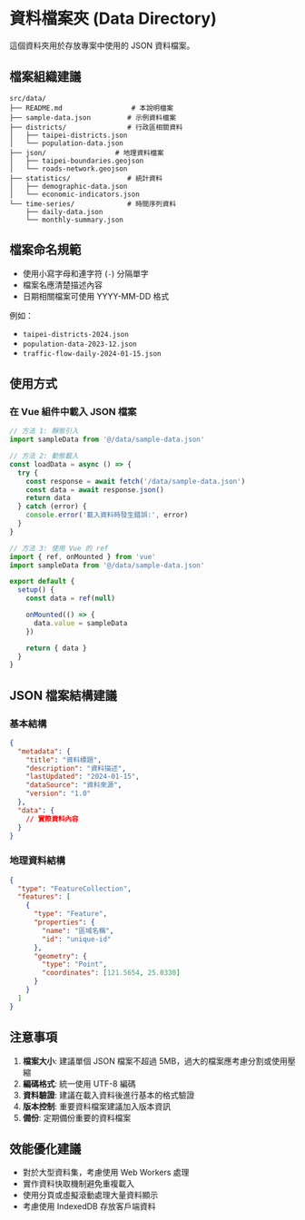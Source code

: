 # 資料檔案夾 (Data Directory)

這個資料夾用於存放專案中使用的 JSON 資料檔案。

## 檔案組織建議

```
src/data/
├── README.md                 # 本說明檔案
├── sample-data.json         # 示例資料檔案
├── districts/               # 行政區相關資料
│   ├── taipei-districts.json
│   └── population-data.json
├── json/                 # 地理資料檔案
│   ├── taipei-boundaries.geojson
│   └── roads-network.geojson
├── statistics/              # 統計資料
│   ├── demographic-data.json
│   └── economic-indicators.json
└── time-series/             # 時間序列資料
    ├── daily-data.json
    └── monthly-summary.json
```

## 檔案命名規範

- 使用小寫字母和連字符 (`-`) 分隔單字
- 檔案名應清楚描述內容
- 日期相關檔案可使用 YYYY-MM-DD 格式

例如：
- `taipei-districts-2024.json`
- `population-data-2023-12.json`
- `traffic-flow-daily-2024-01-15.json`

## 使用方式

### 在 Vue 組件中載入 JSON 檔案

```javascript
// 方法 1: 靜態引入
import sampleData from '@/data/sample-data.json'

// 方法 2: 動態載入
const loadData = async () => {
  try {
    const response = await fetch('/data/sample-data.json')
    const data = await response.json()
    return data
  } catch (error) {
    console.error('載入資料時發生錯誤:', error)
  }
}

// 方法 3: 使用 Vue 的 ref
import { ref, onMounted } from 'vue'
import sampleData from '@/data/sample-data.json'

export default {
  setup() {
    const data = ref(null)

    onMounted(() => {
      data.value = sampleData
    })

    return { data }
  }
}
```

## JSON 檔案結構建議

### 基本結構
```json
{
  "metadata": {
    "title": "資料標題",
    "description": "資料描述",
    "lastUpdated": "2024-01-15",
    "dataSource": "資料來源",
    "version": "1.0"
  },
  "data": {
    // 實際資料內容
  }
}
```

### 地理資料結構
```json
{
  "type": "FeatureCollection",
  "features": [
    {
      "type": "Feature",
      "properties": {
        "name": "區域名稱",
        "id": "unique-id"
      },
      "geometry": {
        "type": "Point",
        "coordinates": [121.5654, 25.0330]
      }
    }
  ]
}
```

## 注意事項

1. **檔案大小**: 建議單個 JSON 檔案不超過 5MB，過大的檔案應考慮分割或使用壓縮
2. **編碼格式**: 統一使用 UTF-8 編碼
3. **資料驗證**: 建議在載入資料後進行基本的格式驗證
4. **版本控制**: 重要資料檔案建議加入版本資訊
5. **備份**: 定期備份重要的資料檔案

## 效能優化建議

- 對於大型資料集，考慮使用 Web Workers 處理
- 實作資料快取機制避免重複載入
- 使用分頁或虛擬滾動處理大量資料顯示
- 考慮使用 IndexedDB 存放客戶端資料
